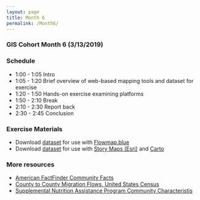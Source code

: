 ```yaml
---
layout: page
title: Month 6
permalink: /Month6/
---
```

### GIS Cohort Month 6 (3/13/2019)

### Schedule
* 1:00 - 1:05 Intro 
* 1:05 - 1:20 Brief overview of web-based mapping tools and dataset for exercise
* 1:20 - 1:50 Hands-on exercise examining platforms 
* 1:50 - 2:10 Break 
* 2:10 - 2:30 Report back 
* 2:30 - 2:45 Conclusion

### Exercise Materials

* Download [dataset](https://docs.google.com/spreadsheets/d/1IRBIOBywJ9nNqBOf6VX0KXOmkMAc8c1dEr5qiu84TN8/edit#gid=1438429083) for use with [Flowmap.blue](https://flowmap.blue/)
* Download [dataset](https://drive.google.com/drive/folders/18gYVoEPi458n5F2vJx1eEDohZBY8EpKS) for use with [Story Maps (Esri)](https://storymaps.arcgis.com/) and [Carto](https://carto.com/signup/)

### More resources

* [American FactFinder Community Facts](https://factfinder.census.gov/faces/nav/jsf/pages/community_facts.xhtml)
* [County to County Migration Flows, United States Census](https://www.census.gov/topics/population/migration/guidance/county-to-county-migration-flows.html)
* [Supplemental Nutrition Assistance Program Community Characteristis](https://www.fns.usda.gov/ops/snap-community-characteristics-massachusetts)
